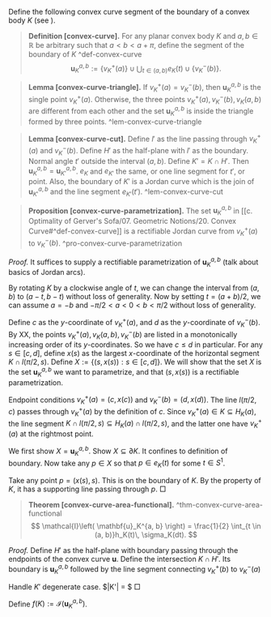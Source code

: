 Define the following convex curve segment of the boundary of a convex body $K$ (see ).

> __Definition [convex-curve].__ For any planar convex body $K$ and $a, b \in \mathbb{R}$ be arbitrary such that $a < b < a + \pi$, define the segment of the boundary of $K$ ^def-convex-curve
$$
\mathbf{u}_K^{a, b} := \left\{ v_K^+(a) \right\} \cup \bigcup_{t \in (a, b)} e_K(t) \cup \left\{ v_K^-(b) \right\}.
$$

> __Lemma [convex-curve-triangle].__ If $v_K^+(a) = v_K^-(b)$, then $\mathbf{u}_K^{a, b}$ is the single point $v_K^+(a)$. Otherwise, the three points $v_K^+(a), v_K^-(b), v_K(a, b)$ are different from each other and the set $\mathbf{u}_K^{a, b}$ is inside the triangle formed by three points. ^lem-convex-curve-triangle

> __Lemma [convex-curve-cut].__ Define $l'$ as the line passing through $v_K^+(a)$ and $v_K^-(b)$. Define $H'$ as the half-plane with $l'$ as the boundary. Normal angle $t'$ outside the interval $(a, b)$. Define $K' = K \cap H'$. Then $\mathbf{u}_K^{a, b} = \mathbf{u}_{K'}^{a, b}$. $e_K$ and $e_{K'}$ the same, or one line segment for $t'$, or point. Also, the boundary of $K'$ is a Jordan curve which is the join of $\mathbf{u}_{K'}^{a, b}$ and the line segment $e_{K'}(t')$. ^lem-convex-curve-cut

> __Proposition [convex-curve-parametrization].__ The set $\mathbf{u}_K^{a, b}$ in [[c. Optimality of Gerver's Sofa/07. Geometric Notions/20. Convex Curve#^def-convex-curve]] is a rectifiable Jordan curve from $v_K^+(a)$ to $v_K^-(b)$. ^pro-convex-curve-parametrization

_Proof._ It suffices to supply a rectifiable parametrization of $\mathbf{u}_K^{a, b}$ (talk about basics of Jordan arcs).

By rotating $K$ by a clockwise angle of $t$, we can change the interval from $(a, b)$ to $(a - t, b - t)$ without loss of generality. Now by setting $t = (a+b)/2$, we can assume $a = -b$ and $-\pi/2 < a < 0 < b < \pi/2$ without loss of generality.

Define $c$ as the $y$-coordinate of $v_K^+(a)$, and $d$ as the $y$-coordinate of $v_K^-(b)$. By XX, the points $v_K^+(a), v_K(a, b), v_K^-(b)$ are listed in a monotonically increasing order of its $y$-coordinates. So we have $c \leq d$ in particular. For any $s \in [c, d]$, define $x(s)$ as the largest $x$-coordinate of the horizontal segment $K \cap l(\pi/2, s)$. Define $X := \left\{ (s, x(s)) : s \in [c, d] \right\}$. We will show that the set $X$ is the set $\mathbf{u}_K^{a, b}$ we want to parametrize, and that $(s, x(s))$ is a rectifiable parametrization.

Endpoint conditions $v_K^+(a) = (c, x(c))$ and $v_K^-(b) = (d, x(d))$. The line $l(\pi/2, c)$ passes through $v_K^+(a)$ by the definition of $c$. Since $v_K^+(a) \in K \subseteq H_K(a)$, the line segment $K \cap l(\pi/2, s) \subseteq H_K(a) \cap l(\pi/2, s)$, and the latter one have $v_K^+(a)$ at the rightmost point. 

We first show $X = \mathbf{u}_K^{a, b}$. Show $X \subseteq \partial K$. It confines to definition of boundary. Now take any $p \in X$ so that $p \in e_K(t)$ for some $t \in S^1$. 


Take any point $p = (x(s), s)$. This is on the boundary of $K$. By the property of $K$, it has a supporting line passing through $p$.  □

> __Theorem [convex-curve-area-functional].__  ^thm-convex-curve-area-functional
$$
\mathcal{I}\left( \mathbf{u}_K^{a, b} \right) = \frac{1}{2} \int_{t \in (a, b)}h_K(t)\, \sigma_K(dt).
$$

_Proof._ Define $H'$ as the half-plane with boundary passing through the endpoints of the convex curve $\mathbf{u}$. Define the intersection $K \cap H'$. Its boundary is $\mathbf{u}_K^{a, b}$ followed by the line segment connecting $v_K^+(b)$ to $v_K^-(a)$ 

Handle $K'$ degenerate case.
$|K'| = $
□

Define $f(K) := \mathcal{I}\left( \mathbf{u}_K^{a, b} \right)$.